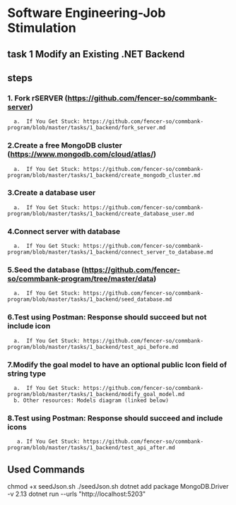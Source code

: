# Software Engineering-Job Stimulation
## task 1 Modify an Existing .NET Backend
## steps 
### 1. Fork rSERVER (https://github.com/fencer-so/commbank-server)
      a.  If You Get Stuck: https://github.com/fencer-so/commbank-program/blob/master/tasks/1_backend/fork_server.md
### 2.Create a free MongoDB cluster (https://www.mongodb.com/cloud/atlas/)
      a.  If You Get Stuck: https://github.com/fencer-so/commbank-program/blob/master/tasks/1_backend/create_mongodb_cluster.md
### 3.Create a database user
      a.  If You Get Stuck: https://github.com/fencer-so/commbank-program/blob/master/tasks/1_backend/create_database_user.md
### 4.Connect server with database
      a.  If You Get Stuck: https://github.com/fencer-so/commbank-program/blob/master/tasks/1_backend/connect_server_to_database.md
### 5.Seed the database (https://github.com/fencer-so/commbank-program/tree/master/data)
      a.  If You Get Stuck: https://github.com/fencer-so/commbank-program/blob/master/tasks/1_backend/seed_database.md
### 6.Test using Postman: Response should succeed but not include icon
      a.  If You Get Stuck: https://github.com/fencer-so/commbank-program/blob/master/tasks/1_backend/test_api_before.md
### 7.Modify the goal model to have an optional public Icon field of string type
      a.  If You Get Stuck: https://github.com/fencer-so/commbank-program/blob/master/tasks/1_backend/modify_goal_model.md
      b. Other resources: Models diagram (linked below)
### 8.Test using Postman: Response should succeed and include icons
       a. If You Get Stuck: https://github.com/fencer-so/commbank-program/blob/master/tasks/1_backend/test_api_after.md
## Used Commands
chmod +x seedJson.sh        ./seedJson.sh
dotnet add package MongoDB.Driver -v 2.13 
dotnet run --urls "http://localhost:5203"
